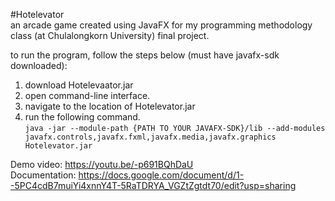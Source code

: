 #Hotelevator  
an arcade game created using JavaFX for my programming methodology class (at Chulalongkorn University) final project.
  
to run the program, follow the steps below (must have javafx-sdk downloaded):  
1) download Hotelevaator.jar  
2) open command-line interface.  
3) navigate to the location of Hotelevator.jar  
4) run the following command.  
```java -jar --module-path {PATH TO YOUR JAVAFX-SDK}/lib --add-modules javafx.controls,javafx.fxml,javafx.media,javafx.graphics Hotelevator.jar```  
  
Demo video: https://youtu.be/-p691BQhDaU  
Documentation: https://docs.google.com/document/d/1--5PC4cdB7muiYi4xnnY4T-5RaTDRYA_VGZtZgtdt70/edit?usp=sharing